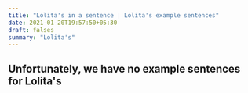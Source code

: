 ```yaml
---
title: "Lolita's in a sentence | Lolita's example sentences"
date: 2021-01-20T19:57:50+05:30
draft: falses
summary: "Lolita's"
---
```

## Unfortunately, we have no example sentences for Lolita's                 

